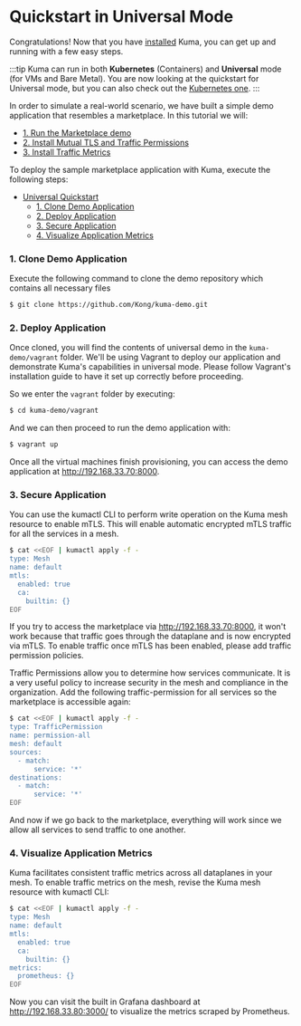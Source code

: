 # Quickstart in Universal Mode

Congratulations! Now that you have [installed](/install) Kuma, you can get up and running with a few easy steps.

:::tip
Kuma can run in both **Kubernetes** (Containers) and **Universal** mode (for VMs and Bare Metal). You are now looking at the quickstart for Universal mode, but you can also check out the [Kubernetes one](/docs/0.4.0/quickstart/kubernetes).
:::

In order to simulate a real-world scenario, we have built a simple demo application that resembles a marketplace. In this tutorial we will:

* [1. Run the Marketplace demo](#_1-download-kuma)
* [2. Install Mutual TLS and Traffic Permissions](#_2-run-kuma)
* [3. Install Traffic Metrics](#_3-use-kuma)

To deploy the sample marketplace application with Kuma, execute the following steps:

- [Universal Quickstart](#universal-quickstart)
    - [1. Clone Demo Application](#1-clone-demo-application)
    - [2. Deploy Application](#2-deploy-application)
    - [3. Secure Application](#3-secure-application)
    - [4. Visualize Application Metrics](#4-visualize-application-metrics)

### 1. Clone Demo Application

Execute the following command to clone the demo repository which contains all necessary files

```sh
$ git clone https://github.com/Kong/kuma-demo.git
```

### 2. Deploy Application

Once cloned, you will find the contents of universal demo in the `kuma-demo/vagrant` folder. We'll be using Vagrant to deploy our application and demonstrate Kuma's capabilities in universal mode. Please follow Vagrant's installation guide to have it set up correctly before proceeding.

So we enter the `vagrant` folder by executing:

```sh
$ cd kuma-demo/vagrant
```

And we can then proceed to run the demo application with:

```sh
$ vagrant up
```
Once all the virtual machines finish provisioning, you can access the demo application at http://192.168.33.70:8000.

### 3. Secure Application

You can use the kumactl CLI to perform write operation on the Kuma mesh resource to enable mTLS. This will enable automatic encrypted mTLS traffic for all the services in a mesh. 

```sh
$ cat <<EOF | kumactl apply -f -
type: Mesh
name: default
mtls:
  enabled: true
  ca:
    builtin: {}
EOF
```

If you try to access the marketplace via http://192.168.33.70:8000, it won't work because that traffic goes through the dataplane and is now encrypted via mTLS. To enable traffic once mTLS has been enabled, please add traffic permission policies. 

Traffic Permissions allow you to determine how services communicate. It is a very useful policy to increase security in the mesh and compliance in the organization. Add the following traffic-permission for all services so the marketplace is accessible again:

```sh
$ cat <<EOF | kumactl apply -f -
type: TrafficPermission
name: permission-all
mesh: default
sources:
  - match:
      service: '*'
destinations:
  - match:
      service: '*'
EOF
```

And now if we go back to the marketplace, everything will work since we allow all services to send traffic to one another.

### 4. Visualize Application Metrics

Kuma facilitates consistent traffic metrics across all dataplanes in your mesh. To enable traffic metrics on the mesh, revise the Kuma mesh resource with kumactl CLI:

```sh
$ cat <<EOF | kumactl apply -f -
type: Mesh
name: default
mtls:
  enabled: true
  ca:
    builtin: {}
metrics:
  prometheus: {}
EOF
```

Now you can visit the built in Grafana dashboard at http://192.168.33.80:3000/ to visualize the metrics scraped by Prometheus.
